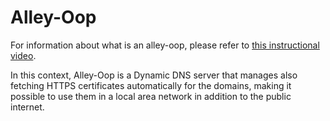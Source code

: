 # Alley-Oop

For information about what is an alley-oop, please refer to [this instructional
video](https://www.youtube.com/watch?v=cpfCd9fWq04).

In this context, Alley-Oop is a Dynamic DNS server that manages also fetching
HTTPS certificates automatically for the domains, making it possible to use them
in a local area network in addition to the public internet.
